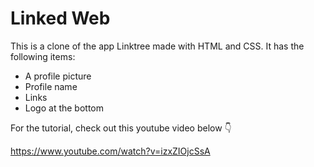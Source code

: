 # Linked Web

This is a clone of the app Linktree made with HTML and CSS. It has the following items:
- A profile picture
- Profile name
- Links
- Logo at the bottom

For the tutorial, check out this youtube video below 👇

https://www.youtube.com/watch?v=izxZIOjcSsA
